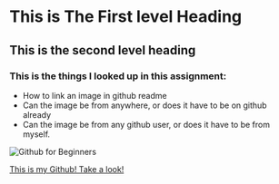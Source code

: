 # This is The First level Heading

## This is the second level heading

### This is the things I looked up in this assignment:
 - How to link an image in github readme
 - Can the image be from anywhere, or does it have to be on github already
 - Can the image be from any github user, or does it have to be from myself.

![Github for Beginners](https://encrypted-tbn0.gstatic.com/images?q=tbn:ANd9GcSQEuj5btizMo4b3HLh-E5JuPdIcddJTPaKZA&s)

[This is my Github! Take a look!](https://github.com/NathanSikkema)